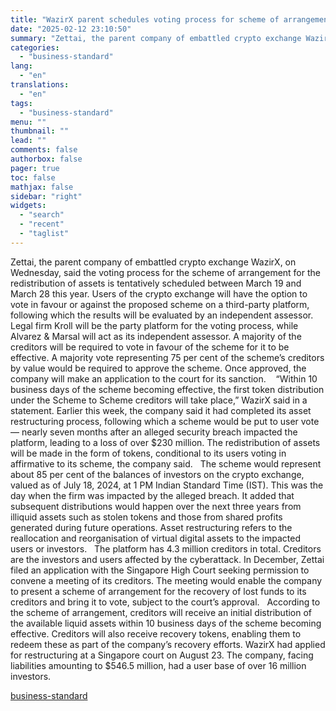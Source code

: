 ```yaml
---
title: "WazirX parent schedules voting process for scheme of arrangement for March"
date: "2025-02-12 23:10:50"
summary: "Zettai, the parent company of embattled crypto exchange WazirX, on Wednesday, said the voting process for the scheme of arrangement for the redistribution of assets is tentatively scheduled between March 19 and March 28 this year. Users of the crypto exchange will have the option to vote in favour or..."
categories:
  - "business-standard"
lang:
  - "en"
translations:
  - "en"
tags:
  - "business-standard"
menu: ""
thumbnail: ""
lead: ""
comments: false
authorbox: false
pager: true
toc: false
mathjax: false
sidebar: "right"
widgets:
  - "search"
  - "recent"
  - "taglist"
---
```


Zettai, the parent company of embattled crypto exchange WazirX, on Wednesday, said the voting process for the scheme of arrangement for the redistribution of assets is tentatively scheduled between March 19 and March 28 this year. Users of the crypto exchange will have the option to vote in favour or against the proposed scheme on a third-party platform, following which the results will be evaluated by an independent assessor.
 
Legal firm Kroll will be the party platform for the voting process, while Alvarez & Marsal will act as its independent assessor. A majority of the creditors will be required to vote in favour of the scheme for it to be effective. A majority vote representing 75 per cent of the scheme’s creditors by value would be required to approve the scheme. Once approved, the company will make an application to the court for its sanction. 
 
“Within 10 business days of the scheme becoming effective, the first token distribution under the Scheme to Scheme creditors will take place,” WazirX said in a statement. Earlier this week, the company said it had completed its asset restructuring process, following which a scheme would be put to user vote — nearly seven months after an alleged security breach impacted the platform, leading to a loss of over $230 million. The redistribution of assets will be made in the form of tokens, conditional to its users voting in affirmative to its scheme, the company said.
 
The scheme would represent about 85 per cent of the balances of investors on the crypto exchange, valued as of July 18, 2024, at 1 PM Indian Standard Time (IST). This was the day when the firm was impacted by the alleged breach. It added that subsequent distributions would happen over the next three years from illiquid assets such as stolen tokens and those from shared profits generated during future operations. Asset restructuring refers to the reallocation and reorganisation of virtual digital assets to the impacted users or investors.
 
The platform has 4.3 million creditors in total. Creditors are the investors and users affected by the cyberattack. In December, Zettai filed an application with the Singapore High Court seeking permission to convene a meeting of its creditors. The meeting would enable the company to present a scheme of arrangement for the recovery of lost funds to its creditors and bring it to vote, subject to the court’s approval.
 
According to the scheme of arrangement, creditors will receive an initial distribution of the available liquid assets within 10 business days of the scheme becoming effective. Creditors will also receive recovery tokens, enabling them to redeem these as part of the company’s recovery efforts. WazirX had applied for restructuring at a Singapore court on August 23. The company, facing liabilities amounting to $546.5 million, had a user base of over 16 million investors.

[business-standard](https://www.business-standard.com/markets/news/wazirx-parent-schedules-voting-process-for-scheme-of-arrangement-for-march-125021201490_1.html)
